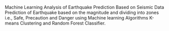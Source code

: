 
Machine Learning Analysis of Earthquake Prediction Based on Seismic Data
Prediction of Earthquake based on the magnitude and dividing into zones i.e., Safe, Precaution and
Danger using Machine learning Algorithms K-means Clustering and Random Forest Classifier.
